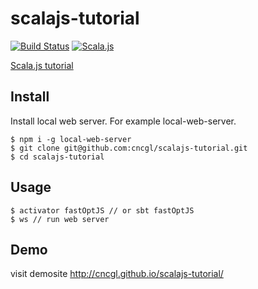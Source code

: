 # scalajs-tutorial

[![Build Status](https://travis-ci.org/cncgl/scalajs-tutorial.svg?branch=master)](https://travis-ci.org/cncgl/scalajs-tutorial)
[![Scala.js](https://www.scala-js.org/assets/badges/scalajs-0.6.8.svg)](https://www.scala-js.org)

[Scala.js tutorial](https://www.scala-js.org/tutorial/basic/)

## Install
Install local web server. For example local-web-server.

```
$ npm i -g local-web-server
$ git clone git@github.com:cncgl/scalajs-tutorial.git
$ cd scalajs-tutorial
```

## Usage
```
$ activator fastOptJS // or sbt fastOptJS
$ ws // run web server
```

## Demo
visit demosite http://cncgl.github.io/scalajs-tutorial/
